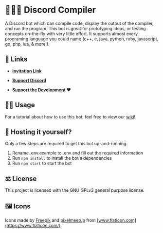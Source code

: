 # 👩🏽‍💻 Discord Compiler
A Discord bot which can compile code, display the output of the compiler, and run the program. This bot is great for prototyping ideas, or testing concepts on-the-fly with very little effort. It supports almost every programing language you could name (c++, c, java, python, ruby, javascript, go, php, lua, & more!). 

## 🔗 Links

 - **[Invitation Link](https://discordapp.com/oauth2/authorize?client_id=504095380166803466&scope=bot&permissions=388160)**
 
 - **[Support Discord](https://discord.gg/ExraTaJ)**
 
 - **[Support the Development](https://donatebot.io/checkout/505721414662225921) ❤️**

## 👩‍🏫 Usage
For a tutorial about how to use this bot, feel free to view our [wiki](https://github.com/Headline/discord-compiler/wiki/Introduction)!

## 🔰 Hosting it yourself?
Only a few steps are required to get this bot up-and-running.
1) Rename .env.example to .env and fill out the required information
2) Run `npm install` to install the bot's dependencies
3) Run `npm start` to start the bot

## ⚖️ License
This project is licensed with the GNU GPLv3 general purpose license.

## 🖼️ Icons
Icons made by [Freepik](https://www.flaticon.com/authors/freepik) and [pixelmeetup](https://www.flaticon.com/authors/pixelmeetup) from [www.flaticon.com](https://www.flaticon.com/)
